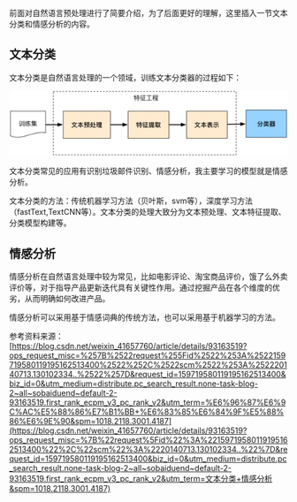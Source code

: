 前面对自然语言预处理进行了简要介绍，为了后面更好的理解，这里插入一节文本分类和情感分析的内容。

## 文本分类

文本分类是自然语言处理的一个领域，训练文本分类器的过程如下：

![文本分类](https://github.com/pinger1204/NLP--/blob/master/image/%E6%96%87%E6%9C%AC%E5%88%86%E7%B1%BB.png)

文本分类常见的应用有识别垃圾邮件识别、情感分析，我主要学习的模型就是情感分析。

文本分类的方法：传统机器学习方法（贝叶斯，svm等），深度学习方法（fastText,TextCNN等）。文本分类的处理大致分为文本预处理、文本特征提取、分类模型构建等。

## 情感分析

情感分析在自然语言处理中较为常见，比如电影评论、淘宝商品评价，饿了么外卖评价等，对于指导产品更新迭代具有关键性作用。通过挖掘产品在各个维度的优劣，从而明确如何改进产品。

情感分析可以采用基于情感词典的传统方法，也可以采用基于机器学习的方法。





参考资料来源：[https://blog.csdn.net/weixin_41657760/article/details/93163519?ops_request_misc=%257B%2522request%255Fid%2522%253A%2522159719580119195162513400%2522%252C%2522scm%2522%253A%252220140713.130102334..%2522%257D&request_id=159719580119195162513400&biz_id=0&utm_medium=distribute.pc_search_result.none-task-blog-2~all~sobaiduend~default-2-93163519.first_rank_ecpm_v3_pc_rank_v2&utm_term=%E6%96%87%E6%9C%AC%E5%88%86%E7%B1%BB+%E6%83%85%E6%84%9F%E5%88%86%E6%9E%90&spm=1018.2118.3001.4187](https://blog.csdn.net/weixin_41657760/article/details/93163519?ops_request_misc=%7B%22request%5Fid%22%3A%22159719580119195162513400%22%2C%22scm%22%3A%2220140713.130102334..%22%7D&request_id=159719580119195162513400&biz_id=0&utm_medium=distribute.pc_search_result.none-task-blog-2~all~sobaiduend~default-2-93163519.first_rank_ecpm_v3_pc_rank_v2&utm_term=文本分类+情感分析&spm=1018.2118.3001.4187)